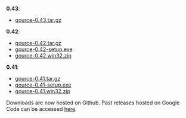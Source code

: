 **0.43**:

  * [gource-0.43.tar.gz](https://github.com/acaudwell/Gource/releases/download/gource-0.43/gource-0.43.tar.gz)

**0.42**:

  * [gource-0.42.tar.gz](https://github.com/acaudwell/Gource/releases/download/gource-0.42/gource-0.42.tar.gz)
  * [gource-0.42-setup.exe](https://github.com/acaudwell/Gource/releases/download/gource-0.42/gource-0.42-setup.exe)
  * [gource-0.42.win32.zip](https://github.com/acaudwell/Gource/releases/download/gource-0.42/gource-0.42.win32.zip)

**0.41**:

  * [gource-0.41.tar.gz](https://github.com/acaudwell/Gource/releases/download/gource-0.41/gource-0.41.tar.gz)
  * [gource-0.41-setup.exe](https://github.com/acaudwell/Gource/releases/download/gource-0.41/gource-0.41-setup.exe)
  * [gource-0.41.win32.zip](https://github.com/acaudwell/Gource/releases/download/gource-0.41/gource-0.41.win32.zip)

Downloads are now hosted on Github. Past releases hosted on Google Code can be accessed [here](http://code.google.com/p/gource/downloads/list).
